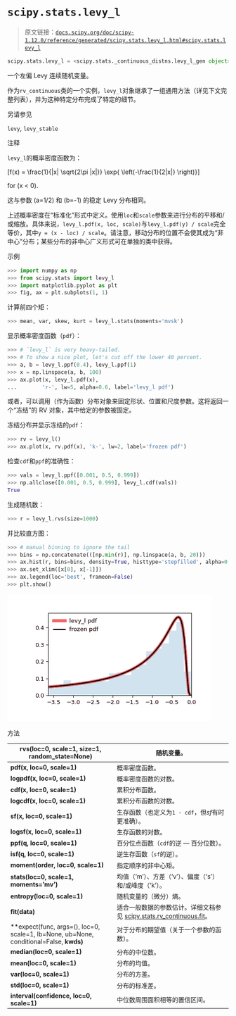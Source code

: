 # `scipy.stats.levy_l`

> 原文链接：[`docs.scipy.org/doc/scipy-1.12.0/reference/generated/scipy.stats.levy_l.html#scipy.stats.levy_l`](https://docs.scipy.org/doc/scipy-1.12.0/reference/generated/scipy.stats.levy_l.html#scipy.stats.levy_l)

```py
scipy.stats.levy_l = <scipy.stats._continuous_distns.levy_l_gen object>
```

一个左偏 Levy 连续随机变量。

作为`rv_continuous`类的一个实例，`levy_l`对象继承了一组通用方法（详见下文完整列表），并为这种特定分布完成了特定的细节。

另请参见

`levy`, `levy_stable`

注释

`levy_l`的概率密度函数为：

\[f(x) = \frac{1}{|x| \sqrt{2\pi |x|}} \exp{ \left(-\frac{1}{2|x|} \right)}\]

for \(x < 0\).

这与参数 \(a=1/2\) 和 \(b=-1\) 的稳定 Levy 分布相同。

上述概率密度在“标准化”形式中定义。使用`loc`和`scale`参数来进行分布的平移和/或缩放。具体来说，`levy_l.pdf(x, loc, scale)`与`levy_l.pdf(y) / scale`完全等价，其中`y = (x - loc) / scale`。请注意，移动分布的位置不会使其成为“非中心”分布；某些分布的非中心广义形式可在单独的类中获得。

示例

```py
>>> import numpy as np
>>> from scipy.stats import levy_l
>>> import matplotlib.pyplot as plt
>>> fig, ax = plt.subplots(1, 1) 
```

计算前四个矩：

```py
>>> mean, var, skew, kurt = levy_l.stats(moments='mvsk') 
```

显示概率密度函数（`pdf`）： 

```py
>>> # `levy_l` is very heavy-tailed.
>>> # To show a nice plot, let's cut off the lower 40 percent.
>>> a, b = levy_l.ppf(0.4), levy_l.ppf(1)
>>> x = np.linspace(a, b, 100)
>>> ax.plot(x, levy_l.pdf(x),
...        'r-', lw=5, alpha=0.6, label='levy_l pdf') 
```

或者，可以调用（作为函数）分布对象来固定形状、位置和尺度参数。这将返回一个“冻结”的 RV 对象，其中给定的参数被固定。

冻结分布并显示冻结的`pdf`：

```py
>>> rv = levy_l()
>>> ax.plot(x, rv.pdf(x), 'k-', lw=2, label='frozen pdf') 
```

检查`cdf`和`ppf`的准确性：

```py
>>> vals = levy_l.ppf([0.001, 0.5, 0.999])
>>> np.allclose([0.001, 0.5, 0.999], levy_l.cdf(vals))
True 
```

生成随机数：

```py
>>> r = levy_l.rvs(size=1000) 
```

并比较直方图：

```py
>>> # manual binning to ignore the tail
>>> bins = np.concatenate(([np.min(r)], np.linspace(a, b, 20)))
>>> ax.hist(r, bins=bins, density=True, histtype='stepfilled', alpha=0.2)
>>> ax.set_xlim([x[0], x[-1]])
>>> ax.legend(loc='best', frameon=False)
>>> plt.show() 
```

![../../_images/scipy-stats-levy_l-1.png](img/ca6541bdb1aa563d1f080cc0aea34d8f.png)

方法

| **rvs(loc=0, scale=1, size=1, random_state=None)** | 随机变量。 |
| --- | --- |
| **pdf(x, loc=0, scale=1)** | 概率密度函数。 |
| **logpdf(x, loc=0, scale=1)** | 概率密度函数的对数。 |
| **cdf(x, loc=0, scale=1)** | 累积分布函数。 |
| **logcdf(x, loc=0, scale=1)** | 累积分布函数的对数。 |
| **sf(x, loc=0, scale=1)** | 生存函数（也定义为`1 - cdf`，但*sf*有时更准确）。 |
| **logsf(x, loc=0, scale=1)** | 生存函数的对数。 |
| **ppf(q, loc=0, scale=1)** | 百分位点函数（`cdf`的逆 — 百分位数）。 |
| **isf(q, loc=0, scale=1)** | 逆生存函数（`sf`的逆）。 |
| **moment(order, loc=0, scale=1)** | 指定顺序的非中心矩。 |
| **stats(loc=0, scale=1, moments=’mv’)** | 均值（‘m’）、方差（‘v’）、偏度（‘s’）和/或峰度（‘k’）。 |
| **entropy(loc=0, scale=1)** | 随机变量的（微分）熵。 |
| **fit(data)** | 适合一般数据的参数估计。详细文档参见 [scipy.stats.rv_continuous.fit](https://docs.scipy.org/doc/scipy/reference/generated/scipy.stats.rv_continuous.fit.html#scipy.stats.rv_continuous.fit)。 |
| **expect(func, args=(), loc=0, scale=1, lb=None, ub=None, conditional=False, **kwds)** | 对于分布的期望值（关于一个参数的函数）。 |
| **median(loc=0, scale=1)** | 分布的中位数。 |
| **mean(loc=0, scale=1)** | 分布的均值。 |
| **var(loc=0, scale=1)** | 分布的方差。 |
| **std(loc=0, scale=1)** | 分布的标准差。 |
| **interval(confidence, loc=0, scale=1)** | 中位数周围面积相等的置信区间。 |

